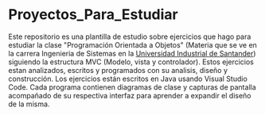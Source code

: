 # Proyectos_Para_Estudiar

Este repositorio es una plantilla de estudio sobre ejercicios que hago para estudiar la clase "Programación Orientada a Objetos" (Materia que se ve en la carrera Ingenieria de Sistemas en la [Universidad Industrial de Santander](https://es.wikipedia.org/wiki/Universidad_Industrial_de_Santander)) siguiendo la estructura MVC (Modelo, vista y controlador). Estos ejercicios estan analizados, escritos y programados con su analisis, diseño y construcción. Los ejercicios están escritos en Java usando Visual Studio Code. 
Cada programa contienen diagramas de clase y capturas de pantalla acompañado de su respectiva interfaz para aprender a expandir el diseño de la misma.
